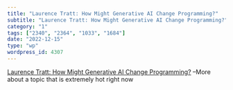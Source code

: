 ```yaml
---
title: "Laurence Tratt: How Might Generative AI Change Programming?"
subtitle: "Laurence Tratt: How Might Generative AI Change Programming?"
category: "1"
tags: ["2340", "2364", "1033", "1684"]
date: "2022-12-15"
type: "wp"
wordpress_id: 4307
---
```

[ Laurence Tratt: How Might Generative AI Change Programming?]( https://tratt.net/laurie/blog/2022/how_might_generative_ai_change_programming.html?utm_source=abyteofcodingnewsletter) –More about a topic that is extremely hot right now